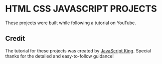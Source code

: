 # HTML CSS JAVASCRIPT PROJECTS
These projects were built while following a tutorial on YouTube.

## Credit
The tutorial for these projects was created by [JavaScript King](https://www.youtube.com/@JavaScriptKing). Special thanks for the detailed and easy-to-follow guidance!
